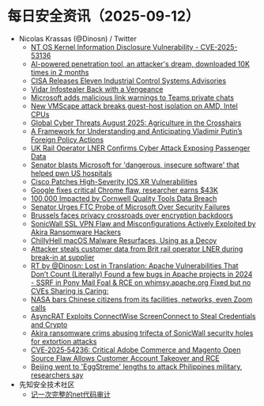 # 每日安全资讯（2025-09-12）

- Nicolas Krassas (@Dinosn) / Twitter
  - [NT OS Kernel Information Disclosure Vulnerability - CVE-2025-53136](https://x.com/Dinosn/status/1966203794963984863)
  - [AI-powered penetration tool, an attacker's dream, downloaded 10K times in 2 months](https://x.com/Dinosn/status/1966203763779330169)
  - [CISA Releases Eleven Industrial Control Systems Advisories](https://x.com/Dinosn/status/1966203610854994015)
  - [Vidar Infostealer Back with a Vengeance](https://x.com/Dinosn/status/1966203576021389801)
  - [Microsoft adds malicious link warnings to Teams private chats](https://x.com/Dinosn/status/1966203465409139013)
  - [New VMScape attack breaks guest-host isolation on AMD, Intel CPUs](https://x.com/Dinosn/status/1966157534970130570)
  - [Global Cyber Threats August 2025: Agriculture in the Crosshairs](https://x.com/Dinosn/status/1966156465238147504)
  - [A Framework for Understanding and Anticipating Vladimir Putin’s Foreign Policy Actions](https://x.com/Dinosn/status/1966156273390363063)
  - [UK Rail Operator LNER Confirms Cyber Attack Exposing Passenger Data](https://x.com/Dinosn/status/1966156223000301994)
  - [Senator blasts Microsoft for 'dangerous, insecure software' that helped pwn US hospitals](https://x.com/Dinosn/status/1966156183917764932)
  - [Cisco Patches High-Severity IOS XR Vulnerabilities](https://x.com/Dinosn/status/1966156041269424558)
  - [Google fixes critical Chrome flaw, researcher earns $43K](https://x.com/Dinosn/status/1966155982578606218)
  - [100,000 Impacted by Cornwell Quality Tools Data Breach](https://x.com/Dinosn/status/1966115522052755579)
  - [Senator Urges FTC Probe of Microsoft Over Security Failures](https://x.com/Dinosn/status/1966108185351082054)
  - [Brussels faces privacy crossroads over encryption backdoors](https://x.com/Dinosn/status/1966108129562632522)
  - [SonicWall SSL VPN Flaw and Misconfigurations Actively Exploited by Akira Ransomware Hackers](https://x.com/Dinosn/status/1966108099191971858)
  - [ChillyHell macOS Malware Resurfaces, Using  as a Decoy](https://x.com/Dinosn/status/1966088455471202554)
  - [Attacker steals customer data from Brit rail operator LNER during break-in at supplier](https://x.com/Dinosn/status/1966086968552600008)
  - [RT by @Dinosn: Lost in Translation: Apache Vulnerabilities That Don’t Count (Literally) Found a few bugs in Apache projects in 2024 - SSRF in Pony Mail Foal & RCE on whimsy\.apache\.org Fixed but no CVEs Sharing is Caring:](https://x.com/starlabs_sg/status/1966072942980387005)
  - [NASA bars Chinese citizens from its facilities, networks, even Zoom calls](https://x.com/Dinosn/status/1966034154375479611)
  - [AsyncRAT Exploits ConnectWise ScreenConnect to Steal Credentials and Crypto](https://x.com/Dinosn/status/1966034118644240871)
  - [Akira ransomware crims abusing trifecta of SonicWall security holes for extortion attacks](https://x.com/Dinosn/status/1965985200091050318)
  - [CVE‑2025‑54236: Critical Adobe Commerce and Magento Open Source Flaw Allows Customer Account Takeover and RCE](https://x.com/Dinosn/status/1965985165123149872)
  - [Beijing went to 'EggStreme' lengths to attack Philippines military, researchers say](https://x.com/Dinosn/status/1965985043970658777)
- 先知安全技术社区
  - [记一次完整的net代码审计](https://xz.aliyun.com/news/18825)
